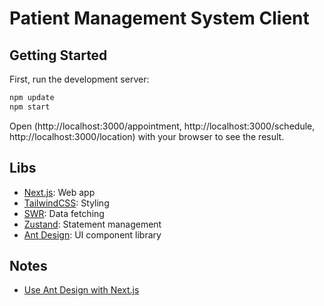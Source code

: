 # Patient Management System Client

## Getting Started

First, run the development server:

```bash
npm update
npm start
```

Open (http://localhost:3000/appointment, http://localhost:3000/schedule, http://localhost:3000/location) with your browser to see the result.

## Libs

- [Next.js](https://nextjs.org/docs/app): Web app
- [TailwindCSS](https://tailwindcss.com/docs/installation): Styling
- [SWR](https://swr.vercel.app/docs/getting-started): Data fetching
- [Zustand](https://github.com/pmndrs/zustand): Statement management
- [Ant Design](https://ant.design/components/overview/): UI component library

## Notes

- [Use Ant Design with Next.js](https://ant.design/docs/react/use-with-next)

